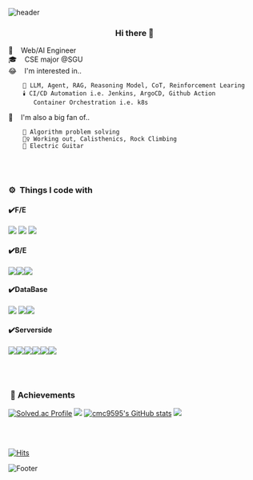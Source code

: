 ![header](https://capsule-render.vercel.app/api?type=waving&color=auto&height=150&section=header&text=WELCOME%202024&fontSize=30)

### <center> Hi there 👋</center>

🌱&nbsp;&nbsp;&nbsp; Web/AI Engineer  
🎓️&nbsp;&nbsp;&nbsp; CSE major @SGU  
😂&nbsp;&nbsp;&nbsp; I'm interested in..    
```
    🧠 LLM, Agent, RAG, Reasoning Model, CoT, Reinforcement Learing
    🕯️ CI/CD Automation i.e. Jenkins, ArgoCD, Github Action
       Container Orchestration i.e. k8s

```
🍄&nbsp;&nbsp;&nbsp; I'm also a big fan of..  
```
    🐤️ Algorithm problem solving
    🏋‍♀️️ Working out, Calisthenics, Rock Climbing
    🎸️ Electric Guitar
```

<br/><br/>

### ⚙️&nbsp; Things I code with
#### ✔️F/E
<img src="https://img.shields.io/badge/React-61DAFB?style=flat&logo=React&logoColor=white"/> <img src="https://img.shields.io/badge/Vue.js-4FC08D?style=flat&logo=Vue.js&logoColor=white"/> <img src="https://img.shields.io/badge/Bootstrap-7952B3?style=flat&logo=Bootstrap&logoColor=white"/>

#### ✔️B/E
<img src="https://img.shields.io/badge/Django-092E20?style=flat&logo=Django&logoColor=white"/><img src="https://img.shields.io/badge/FastAPI-009688?style=flat&logo=FastAPI&logoColor=white"/><img src="https://img.shields.io/badge/SpringBoot-6DB33F?style=flat&logo=SpringBoot&logoColor=white"/>


#### ✔️DataBase
<img src="https://img.shields.io/badge/PostgreSQL-4169E1?style=flat&logo=PostgreSQL&logoColor=white"/> <img src="https://img.shields.io/badge/MySQL-4479A1?style=flat&logo=MySQL&logoColor=white"/><img src="https://img.shields.io/badge/MinIO-C72E49?style=flat&logo=MinIO&logoColor=white"/>


#### ✔️Serverside
<img src="https://img.shields.io/badge/Docker-2496ED?style=flat&logo=Docker&logoColor=white"/><img src="https://img.shields.io/badge/Kubernetes-326CE5?style=flat&logo=Kubernetes&logoColor=white"/><img src="https://img.shields.io/badge/Git-F05032?style=flat&logo=Git&logoColor=white"/><img src="https://img.shields.io/badge/Ubuntu-E95420?style=flat&logo=Ubuntu&logoColor=white"/><img src="https://img.shields.io/badge/Python-3776AB?style=flat&logo=Python&logoColor=white"/><img src="https://img.shields.io/badge/Jupyter-F37626?style=flat&logo=Jupyter&logoColor=white"/>


<br/><br/>
### &nbsp;🎯 Achievements

[![Solved.ac Profile](http://mazassumnida.wtf/api/v2/generate_badge?boj=cmc9595)](https://solved.ac/cmc9595)
<img src="http://mazandi.herokuapp.com/api?handle=cmc9595&theme=warm"/>
[![cmc9595's GitHub stats](https://github-readme-stats.vercel.app/api?username=cmc9595&card_width=350&line_height=20)](https://github.com/cmc9595/github-readme-stats)
<img src = "https://github-readme-stats.vercel.app/api/top-langs/?username=cmc9595&layout=compact&theme=buefy"/> 
<!--
**cmc9595/cmc9595** is a ✨ _special_ ✨ repository because its `README.md` (this file) appears on your GitHub profile.

Here are some ideas to get you started:

- 🔭 I’m currently working on ...
- 🌱 I’m currently learning ...
- 👯 I’m looking to collaborate on ...
- 🤔 I’m looking for help with ...
- 💬 Ask me about ...
- 📫 How to reach me: ...
- 😄 Pronouns: ...
- ⚡ Fun fact: ...
-->

<br/><br/>

[![Hits](https://hits.seeyoufarm.com/api/count/incr/badge.svg?url=https%3A%2F%2Fgithub.com%2Fcmc9595&count_bg=%2379C83D&title_bg=%23555555&icon=&icon_color=%23E7E7E7&title=hits&edge_flat=false)](https://hits.seeyoufarm.com)

![Footer](https://capsule-render.vercel.app/api?type=waving&color=auto&height=200&section=footer&text)
